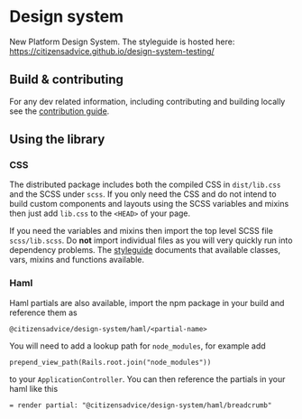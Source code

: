 # Design system

New Platform Design System. The styleguide is hosted here: https://citizensadvice.github.io/design-system-testing/

## Build & contributing

For any dev related information, including contributing and building locally see the [contribution guide](CONTRIBUTING.md).

## Using the library

### CSS

The distributed package includes both the compiled CSS in `dist/lib.css` and the SCSS under `scss`. If you only need the CSS and do not intend to build custom components and layouts using the SCSS variables and mixins then just add `lib.css` to the `<HEAD>` of your page.

If you need the variables and mixins then import the top level SCSS file `scss/lib.scss`. Do **not** import individual files as you will very quickly run into dependency problems. The [styleguide](https://citizensadvice.github.io/design-system-testing/) documents that available classes, vars, mixins and functions available.

### Haml 

Haml partials are also available, import the npm package in your build and reference them as

<pre><code>@citizensadvice/design-system/haml/&lt;partial-name></code></pre>

You will need to add a lookup path for `node_modules`, for example add 

<pre><code>prepend_view_path(Rails.root.join("node_modules"))</code></pre>

to your `ApplicationController`. You can then reference the partials in your haml like this

<pre><code>= render partial: "@citizensadvice/design-system/haml/breadcrumb"</code></pre>
